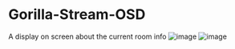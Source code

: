 # Gorilla-Stream-OSD
A display on screen about the current room info
![image](https://user-images.githubusercontent.com/82724623/202506121-b6f655f3-bb56-4ea8-b61a-311428b11de1.png)
![image](https://user-images.githubusercontent.com/82724623/202506150-dd8d1929-42d7-475c-b3b8-70cdbb503e44.png)
